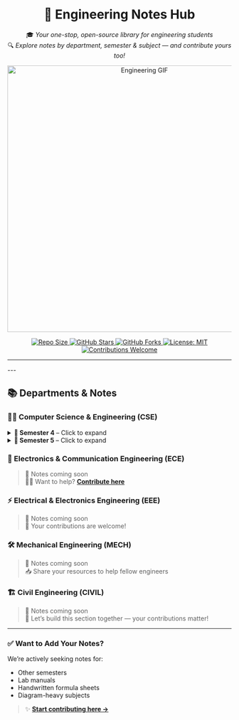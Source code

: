 <h1 align="center">📘 <strong>Engineering Notes Hub</strong></h1>

<p align="center">
  🎓 <em>Your one-stop, open-source library for engineering students</em> <br/>
  🔍 <em>Explore notes by department, semester & subject — and contribute yours too!</em>
</p>

<p align="center">
  <img src="https://media1.tenor.com/m/YgSo7zDb93UAAAAC/engineering-engineer.gif" alt="Engineering GIF" width="600"/>
</p>

<p align="center">
  <a href="https://github.com/Kash1444/Engineering-Notes-Hub">
    <img src="https://img.shields.io/github/repo-size/Kash1444/Engineering-Notes-Hub?color=blue" alt="Repo Size"/>
  </a>
  <a href="https://github.com/Kash1444/Engineering-Notes-Hub/stargazers">
    <img src="https://img.shields.io/github/stars/Kash1444/Engineering-Notes-Hub?style=social" alt="GitHub Stars"/>
  </a>
  <a href="https://github.com/Kash1444/Engineering-Notes-Hub/network/members">
    <img src="https://img.shields.io/github/forks/Kash1444/Engineering-Notes-Hub?style=social" alt="GitHub Forks"/>
  </a>
  <a href="https://github.com/Kash1444/Engineering-Notes-Hub/blob/main/LICENSE">
    <img src="https://img.shields.io/github/license/Kash1444/Engineering-Notes-Hub" alt="License: MIT"/>
  </a>
  <a href="https://github.com/Kash1444/Engineering-Notes-Hub/issues">
    <img src="https://img.shields.io/badge/contributions-welcome-brightgreen" alt="Contributions Welcome"/>
  </a>
</p>

<hr/>
---

## 📚 Departments & Notes

### 👨‍💻 Computer Science & Engineering (CSE)

<details>
<summary><strong>📂 Semester 4</strong> – Click to expand</summary>

> ✅ Fully Available  
> 📥 Easily downloadable notes for each subject

- 🤖 [Artificial Intelligence](https://github.com/Kash1444/Engineering-Notes-Hub/tree/main/CSE/Artificial%20Intelligence)
- 🖥️ [Computer Architecture](https://github.com/Kash1444/Engineering-Notes-Hub/tree/main/CSE/Computer%20Architecture)
- 🔢 [Linear Algebra](https://github.com/Kash1444/Engineering-Notes-Hub/tree/main/CSE/Linear%20Algebra)
- 💾 [Operating System](https://github.com/Kash1444/Engineering-Notes-Hub/tree/main/CSE/Operating%20System)
- 🧑‍💻 [Software Engineering](https://github.com/Kash1444/Engineering-Notes-Hub/tree/main/CSE/Software%20Engineering)
- 🧠 [Theory of Computation](https://github.com/Kash1444/Engineering-Notes-Hub/tree/main/CSE/Theory%20Of%20Computation)

</details>

<details>
<summary><strong>📂 Semester 5</strong> – Click to expand</summary>

> 🚧 _Notes in progress — stay tuned!_

</details>

### 📡 Electronics & Communication Engineering (ECE)

> 📝 Notes coming soon  
> 🙋‍♂️ Want to help? [**Contribute here**](CONTRIBUTING.md)

### ⚡ Electrical & Electronics Engineering (EEE)

> 📝 Notes coming soon  
> 🙌 Your contributions are welcome!

### 🛠️ Mechanical Engineering (MECH)

> 📝 Notes coming soon  
> 📥 Share your resources to help fellow engineers

### 🏗️ Civil Engineering (CIVIL)

> 📝 Notes coming soon  
> 🚧 Let’s build this section together — your contributions matter!

---

### ✅ Want to Add Your Notes?

We’re actively seeking notes for:
- Other semesters
- Lab manuals
- Handwritten formula sheets
- Diagram-heavy subjects

> ✨ **[Start contributing here →](CONTRIBUTING.md)**
